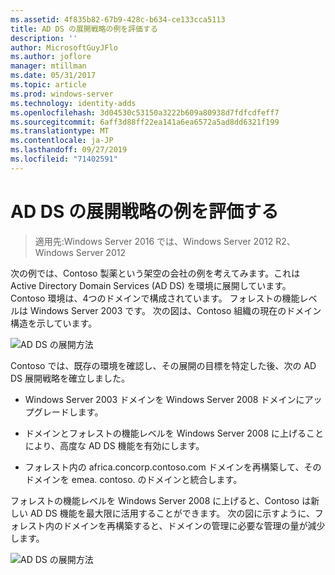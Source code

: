```yaml
---
ms.assetid: 4f835b82-67b9-428c-b634-ce133cca5113
title: AD DS の展開戦略の例を評価する
description: ''
author: MicrosoftGuyJFlo
ms.author: joflore
manager: mtillman
ms.date: 05/31/2017
ms.topic: article
ms.prod: windows-server
ms.technology: identity-adds
ms.openlocfilehash: 3d04530c53150a3222b609a80938d7fdfcdfeff7
ms.sourcegitcommit: 6aff3d88ff22ea141a6ea6572a5ad8dd6321f199
ms.translationtype: MT
ms.contentlocale: ja-JP
ms.lasthandoff: 09/27/2019
ms.locfileid: "71402591"
---
```

# <a name="evaluating-ad-ds-deployment-strategy-examples"></a>AD DS の展開戦略の例を評価する

>適用先:Windows Server 2016 では、Windows Server 2012 R2、Windows Server 2012

次の例では、Contoso 製薬という架空の会社の例を考えてみます。これは Active Directory Domain Services (AD DS) を環境に展開しています。 Contoso 環境は、4つのドメインで構成されています。 フォレストの機能レベルは Windows Server 2003 です。 次の図は、Contoso 組織の現在のドメイン構造を示しています。  
  
![AD DS の展開方法](media/Evaluating-AD-DS-Deployment-Strategy-Examples/3dd79e00-48f8-4927-989c-c55a79caf1be.gif)  
  
Contoso では、既存の環境を確認し、その展開の目標を特定した後、次の AD DS 展開戦略を確立しました。  
  
-   Windows Server 2003 ドメインを Windows Server 2008 ドメインにアップグレードします。  
  
-   ドメインとフォレストの機能レベルを Windows Server 2008 に上げることにより、高度な AD DS 機能を有効にします。  
  
-   フォレスト内の africa.concorp.contoso.com ドメインを再構築して、そのドメインを emea. contoso. のドメインと統合します。  
  
フォレストの機能レベルを Windows Server 2008 に上げると、Contoso は新しい AD DS 機能を最大限に活用することができます。 次の図に示すように、フォレスト内のドメインを再構築すると、ドメインの管理に必要な管理の量が減少します。  
  
![AD DS の展開方法](media/Evaluating-AD-DS-Deployment-Strategy-Examples/1c061755-413d-452d-b121-6910f8555327.gif)  
  


